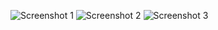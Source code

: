 ![Screenshot 1](./screenshots/Screenshot_2024-10-11_021443.png)
![Screenshot 2](./screenshots/Screenshot_2024-10-11_021532.png)
![Screenshot 3](./screenshots/Screenshot_2024-10-11_021640.png) 
